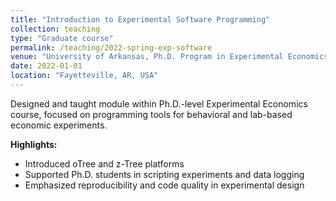 ```yaml
---
title: "Introduction to Experimental Software Programming"
collection: teaching
type: "Graduate course"
permalink: /teaching/2022-spring-exp-software
venue: "University of Arkansas, Ph.D. Program in Experimental Economics"
date: 2022-01-01
location: "Fayetteville, AR, USA"
---
```


Designed and taught module within Ph.D.-level Experimental Economics course, focused on programming tools for behavioral and lab-based economic experiments.

**Highlights:**
- Introduced oTree and z-Tree platforms
- Supported Ph.D. students in scripting experiments and data logging
- Emphasized reproducibility and code quality in experimental design

